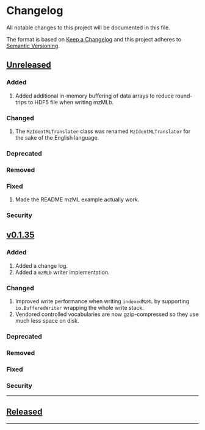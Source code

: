 # Changelog
All notable changes to this project will be documented in this file.

The format is based on [Keep a Changelog][Keep a Changelog] and this project adheres to [Semantic Versioning][Semantic Versioning].

## [Unreleased]

### Added
1. Added additional in-memory buffering of data arrays to reduce round-trips to HDF5 file when writing mzMLb.

### Changed
1. The `MzIdentMLTranslater` class was renamed `MzIdentMLTranslator` for the sake of the English language.

### Deprecated

### Removed

### Fixed
1. Made the README mzML example actually work.

### Security

## [v0.1.35]

### Added
1. Added a change log.
2. Added a `mzMLb` writer implementation.

### Changed
1. Improved write performance when writing `indexedMzML` by supporting `io.BufferedWriter`
   wrapping the whole write stack.
2. Vendored controlled vocabularies are now gzip-compressed so they use much less space on disk.

### Deprecated

### Removed

### Fixed

### Security

---

## [Released]

---

<!-- Links -->
[Keep a Changelog]: https://keepachangelog.com/
[Semantic Versioning]: https://semver.org/

<!-- Versions -->
[Unreleased]: https://github.com/mobiusklein/psims/compare/v0.1.35...HEAD
[Released]: https://github.com/mobiusklein/psims/releases
[v0.1.35]: https://github.com/mobiusklein/psims/releases/v0.1.35
[v0.1.34]: https://github.com/mobiusklein/psims/releases/v0.1.34